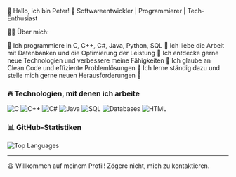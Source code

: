👋 Hallo, ich bin Peter!
🚀 Softwareentwickler | Programmierer | Tech-Enthusiast

👨‍💻 Über mich:

🔹 Ich programmiere in C, C++, C#, Java, Python, SQL
🔹 Ich liebe die Arbeit mit Datenbanken und die Optimierung der Leistung
🔹 Ich entdecke gerne neue Technologien und verbessere meine Fähigkeiten
🔹 Ich glaube an Clean Code und effiziente Problemlösungen
🔹 Ich lerne ständig dazu und stelle mich gerne neuen Herausforderungen 🚀

### 🔥 Technologien, mit denen ich arbeite
![C](https://img.shields.io/badge/C-00599C?style=for-the-badge&logo=c&logoColor=white)
![C++](https://img.shields.io/badge/C++-00599C?style=for-the-badge&logo=c%2B%2B&logoColor=white)
![C#](https://img.shields.io/badge/C%23-239120?style=for-the-badge&logo=c-sharp&logoColor=white)
![Java](https://img.shields.io/badge/Java-007396?style=for-the-badge&logo=java&logoColor=white)
![SQL](https://img.shields.io/badge/SQL-CC2927?style=for-the-badge&logo=microsoft-sql-server&logoColor=white)
![Databases](https://img.shields.io/badge/Databases-4479A1?style=for-the-badge&logo=mysql&logoColor=white)
![HTML](https://img.shields.io/badge/HTML5-E34F26?style=for-the-badge&logo=html5&logoColor=white)

### 📊 GitHub-Statistiken
![Top Languages](https://github-readme-stats-git-masterrstaa-rickstaa.vercel.app/api/top-langs/?username=horskypeter&layout=compact&theme=radical)

---

😃 Willkommen auf meinem Profil! Zögere nicht, mich zu kontaktieren.
